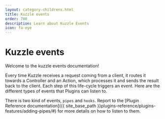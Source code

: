 ```yaml
---
layout: category-childrens.html
title: Kuzzle events
order: 700
description: Learn about Kuzzle Events
icon: fa-eye
---
```


# Kuzzle events

Welcome to the kuzzle events documentation!

Every time Kuzzle receives a request coming from a client, it routes it towards a Controller and an Action, which processes it and sends the result back to the client. Each step of this life-cycle triggers an event. Here are the different types of events that Plugins can listen to.

There is two kind of events, `pipes` and `hooks`. Report to the [Plugin Reference documentation]({{ site_base_path }}plugins-reference/plugins-features/adding-pipes/#) for more details on how to listen to them.

